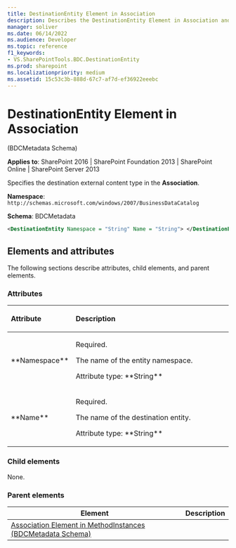 ```yaml
---
title: DestinationEntity Element in Association
description: Describes the DestinationEntity Element in Association and provides the elements and attributes.
manager: soliver
ms.date: 06/14/2022
ms.audience: Developer
ms.topic: reference
f1_keywords:
- VS.SharePointTools.BDC.DestinationEntity
ms.prod: sharepoint
ms.localizationpriority: medium
ms.assetid: 15c53c3b-888d-67c7-af7d-ef36922eeebc
---
```


# DestinationEntity Element in Association 

(BDCMetadata Schema)

**Applies to**: SharePoint 2016 | SharePoint Foundation 2013 | SharePoint Online | SharePoint Server 2013

Specifies the destination external content type in the **Association**.

**Namespace**: `http://schemas.microsoft.com/windows/2007/BusinessDataCatalog`

**Schema**: BDCMetadata

```XML
<DestinationEntity Namespace = "String" Name = "String"> </DestinationEntity>
```

## Elements and attributes

The following sections describe attributes, child elements, and parent elements.

### Attributes

<table>
<colgroup>
<col width="20%" />
<col width="80%" />
</colgroup>
<thead>
<tr class="header">
<th align="left"><p>Attribute</p></th>
<th align="left"><p>Description</p></th>
</tr>
</thead>
<tbody>
<tr class="odd">
<td align="left"><p>**Namespace**</p></td>
<td align="left"><p>Required.</p>
<p>The name of the entity namespace.</p>
<p>Attribute type: **String**</p></td>
</tr>
<tr class="even">
<td align="left"><p>**Name**</p></td>
<td align="left"><p>Required.</p>
<p>The name of the destination entity.</p>
<p>Attribute type: **String**</p></td>
</tr>
</tbody>
</table>

### Child elements

None.

### Parent elements
  
| Element | Description |
| --- | --- |
| [Association Element in MethodInstances (BDCMetadata Schema)](association-element-in-methodinstances-bdcmetadata-schema.md) |








